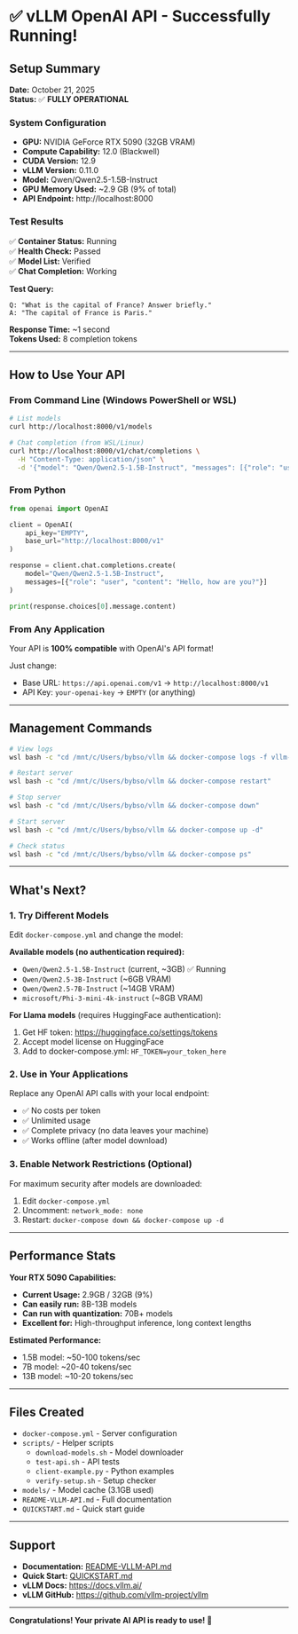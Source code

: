 # ✅ vLLM OpenAI API - Successfully Running!

## Setup Summary

**Date:** October 21, 2025  
**Status:** ✅ **FULLY OPERATIONAL**

### System Configuration

- **GPU:** NVIDIA GeForce RTX 5090 (32GB VRAM)
- **Compute Capability:** 12.0 (Blackwell)
- **CUDA Version:** 12.9
- **vLLM Version:** 0.11.0
- **Model:** Qwen/Qwen2.5-1.5B-Instruct
- **GPU Memory Used:** ~2.9 GB (9% of total)
- **API Endpoint:** http://localhost:8000

### Test Results

✅ **Container Status:** Running  
✅ **Health Check:** Passed  
✅ **Model List:** Verified  
✅ **Chat Completion:** Working  

**Test Query:**
```
Q: "What is the capital of France? Answer briefly."
A: "The capital of France is Paris."
```

**Response Time:** ~1 second  
**Tokens Used:** 8 completion tokens

---

## How to Use Your API

### From Command Line (Windows PowerShell or WSL)

```bash
# List models
curl http://localhost:8000/v1/models

# Chat completion (from WSL/Linux)
curl http://localhost:8000/v1/chat/completions \
  -H "Content-Type: application/json" \
  -d '{"model": "Qwen/Qwen2.5-1.5B-Instruct", "messages": [{"role": "user", "content": "Hello!"}]}'
```

### From Python

```python
from openai import OpenAI

client = OpenAI(
    api_key="EMPTY",
    base_url="http://localhost:8000/v1"
)

response = client.chat.completions.create(
    model="Qwen/Qwen2.5-1.5B-Instruct",
    messages=[{"role": "user", "content": "Hello, how are you?"}]
)

print(response.choices[0].message.content)
```

### From Any Application

Your API is **100% compatible** with OpenAI's API format!

Just change:
- Base URL: `https://api.openai.com/v1` → `http://localhost:8000/v1`
- API Key: `your-openai-key` → `EMPTY` (or anything)

---

## Management Commands

```bash
# View logs
wsl bash -c "cd /mnt/c/Users/bybso/vllm && docker-compose logs -f vllm-api"

# Restart server
wsl bash -c "cd /mnt/c/Users/bybso/vllm && docker-compose restart"

# Stop server
wsl bash -c "cd /mnt/c/Users/bybso/vllm && docker-compose down"

# Start server
wsl bash -c "cd /mnt/c/Users/bybso/vllm && docker-compose up -d"

# Check status
wsl bash -c "cd /mnt/c/Users/bybso/vllm && docker-compose ps"
```

---

## What's Next?

### 1. Try Different Models

Edit `docker-compose.yml` and change the model:

**Available models (no authentication required):**
- `Qwen/Qwen2.5-1.5B-Instruct` (current, ~3GB) ✅ Running
- `Qwen/Qwen2.5-3B-Instruct` (~6GB VRAM)
- `Qwen/Qwen2.5-7B-Instruct` (~14GB VRAM)
- `microsoft/Phi-3-mini-4k-instruct` (~8GB VRAM)

**For Llama models** (requires HuggingFace authentication):
1. Get HF token: https://huggingface.co/settings/tokens
2. Accept model license on HuggingFace
3. Add to docker-compose.yml: `HF_TOKEN=your_token_here`

### 2. Use in Your Applications

Replace any OpenAI API calls with your local endpoint:
- ✅ No costs per token
- ✅ Unlimited usage
- ✅ Complete privacy (no data leaves your machine)
- ✅ Works offline (after model download)

### 3. Enable Network Restrictions (Optional)

For maximum security after models are downloaded:

1. Edit `docker-compose.yml`
2. Uncomment: `network_mode: none`
3. Restart: `docker-compose down && docker-compose up -d`

---

## Performance Stats

**Your RTX 5090 Capabilities:**
- **Current Usage:** 2.9GB / 32GB (9%)
- **Can easily run:** 8B-13B models
- **Can run with quantization:** 70B+ models
- **Excellent for:** High-throughput inference, long context lengths

**Estimated Performance:**
- 1.5B model: ~50-100 tokens/sec
- 7B model: ~20-40 tokens/sec  
- 13B model: ~10-20 tokens/sec

---

## Files Created

- `docker-compose.yml` - Server configuration
- `scripts/` - Helper scripts
  - `download-models.sh` - Model downloader
  - `test-api.sh` - API tests
  - `client-example.py` - Python examples
  - `verify-setup.sh` - Setup checker
- `models/` - Model cache (3.1GB used)
- `README-VLLM-API.md` - Full documentation
- `QUICKSTART.md` - Quick start guide

---

## Support

- **Documentation:** [README-VLLM-API.md](README-VLLM-API.md)
- **Quick Start:** [QUICKSTART.md](QUICKSTART.md)
- **vLLM Docs:** https://docs.vllm.ai/
- **vLLM GitHub:** https://github.com/vllm-project/vllm

---

**Congratulations! Your private AI API is ready to use! 🚀**

